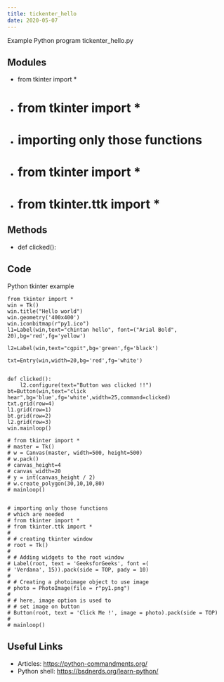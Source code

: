 ```yaml
---
title: tickenter_hello
date: 2020-05-07
---
```

Example Python program tickenter_hello.py

## Modules

* from tkinter import *
* # from tkinter import *
* # importing only those functions
* # from tkinter import *
* # from tkinter.ttk import *

## Methods

* def clicked():

## Code

Python tkinter example

    from tkinter import *
    win = Tk()
    win.title("Hello world")
    win.geometry('400x400')
    win.iconbitmap(r"py1.ico")
    l1=Label(win,text="chintan hello", font=("Arial Bold", 20),bg='red',fg='yellow')
    
    l2=Label(win,text="cgpit",bg='green',fg='black')
    
    txt=Entry(win,width=20,bg='red',fg='white')
    
    
    def clicked():
        l2.configure(text="Button was clicked !!")
    bt=Button(win,text="click hear",bg='blue',fg='white',width=25,command=clicked)
    txt.grid(row=4)
    l1.grid(row=1)
    bt.grid(row=2)
    l2.grid(row=3)
    win.mainloop()
    
    # from tkinter import *
    # master = Tk()
    # w = Canvas(master, width=500, height=500)
    # w.pack()
    # canvas_height=4
    # canvas_width=20
    # y = int(canvas_height / 2)
    # w.create_polygon(30,10,10,80)
    # mainloop()
    
    
    # importing only those functions
    # which are needed
    # from tkinter import *
    # from tkinter.ttk import *
    #
    # # creating tkinter window
    # root = Tk()
    #
    # # Adding widgets to the root window
    # Label(root, text = 'GeeksforGeeks', font =(
    # 'Verdana', 15)).pack(side = TOP, pady = 10)
    #
    # # Creating a photoimage object to use image
    # photo = PhotoImage(file = r"py1.png")
    #
    # # here, image option is used to
    # # set image on button
    # Button(root, text = 'Click Me !', image = photo).pack(side = TOP)
    #
    # mainloop()
    

## Useful Links

- Articles: https://python-commandments.org/
- Python shell: https://bsdnerds.org/learn-python/
